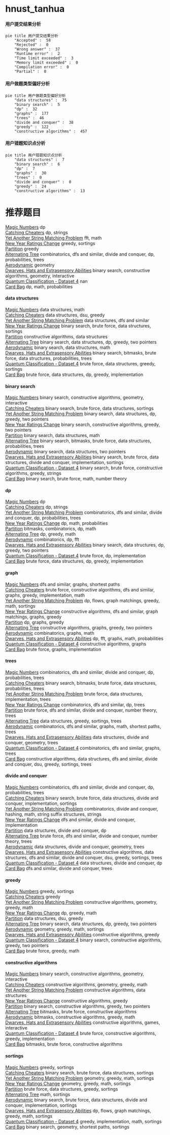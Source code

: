 # hnust_tanhua
<!-- tabs:start -->
#### **用户提交结果分析**

```mermaid
pie title 用户提交结果分析
    "Accepted" :  58
    "Rejected" :  0
    "Wrong answer" :  37
    "Runtime error" :  2
    "Time limit exceeded" :  3
    "Memory limit exceeded" :  0
    "Compilation error" :  0
    "Partial" :  0
```
#### **用户做题类型偏好分析**

```mermaid
pie title 用户做题类型偏好分析
    "data structures" :  75
    "binary search" :  5
    "dp" :  32
    "graphs" :  177
    "trees" :  46
    "divide and conquer" :  38
    "greedy" :  122
    "constructive algorithms" :  457
```
#### **用户错题知识点分析**

```mermaid
pie title 用户错题知识点分析
    "data structures" :  7
    "binary search" :  6
    "dp" :  7
    "graphs" :  30
    "trees" :  0
    "divide and conquer" :  0
    "greedy" :  24
    "constructive algorithms" :  13
```
<!-- tabs:end -->
# 推荐题目
[Magic Numbers](http://codeforces.com/problemset/problem/628/D)		dp		  
[Catching Cheaters](https://codeforces.com/contest/1447/problem/D)		dp,
                        strings		  
[Yet Another String Matching Problem](http://codeforces.com/problemset/problem/954/I)		fft,
                        math		  
[New Year Ratings Change](http://codeforces.com/problemset/problem/379/C)		greedy,
                        sortings		  
[Partition](http://codeforces.com/problemset/problem/946/A)		greedy		  
[Alternating Tree](http://codeforces.com/problemset/problem/960/E)		combinatorics,
                        dfs and similar,
                        divide and conquer,
                        dp,
                        probabilities,
                        trees		  
[Aerodynamic](https://codeforces.com/contest/1300/problem/D)		geometry		  
[Dwarves, Hats and Extrasensory Abilities](https://codeforces.com/contest/1064/problem/E)		binary search,
                        constructive algorithms,
                        geometry,
                        interactive		  
[Quantum Classification - Dataset 4](http://codeforces.com/problemset/problem/1357/D2)		nan		  
[Card Bag](http://codeforces.com/problemset/problem/1156/F)		dp,
                        math,
                        probabilities		  
<!-- tabs:start -->
#### **data structures**
[Magic Numbers](http://codeforces.com/problemset/problem/316/E2)		data structures,
                        math		  
[Catching Cheaters](http://codeforces.com/problemset/problem/1051/G)		data structures,
                        dsu,
                        greedy		  
[Yet Another String Matching Problem](http://codeforces.com/problemset/problem/605/D)		data structures,
                        dfs and similar		  
[New Year Ratings Change](http://codeforces.com/problemset/problem/1198/B)		binary search,
                        brute force,
                        data structures,
                        sortings		  
[Partition](http://codeforces.com/problemset/problem/1329/D)		constructive algorithms,
                        data structures		  
[Alternating Tree](http://codeforces.com/problemset/problem/1492/C)		binary search,
                        data structures,
                        dp,
                        greedy,
                        two pointers		  
[Aerodynamic](http://codeforces.com/problemset/problem/1490/G)		binary search,
                        data structures,
                        math		  
[Dwarves, Hats and Extrasensory Abilities](http://codeforces.com/problemset/problem/1479/D)		binary search,
                        bitmasks,
                        brute force,
                        data structures,
                        probabilities,
                        trees		  
[Quantum Classification - Dataset 4](http://codeforces.com/problemset/problem/1497/A)		brute force,
                        data structures,
                        greedy,
                        sortings		  
[Card Bag](http://codeforces.com/problemset/problem/1491/C)		brute force,
                        data structures,
                        dp,
                        greedy,
                        implementation		  
#### **binary search**
[Magic Numbers](https://codeforces.com/contest/1064/problem/E)		binary search,
                        constructive algorithms,
                        geometry,
                        interactive		  
[Catching Cheaters](http://codeforces.com/problemset/problem/1198/B)		binary search,
                        brute force,
                        data structures,
                        sortings		  
[Yet Another String Matching Problem](http://codeforces.com/problemset/problem/1492/C)		binary search,
                        data structures,
                        dp,
                        greedy,
                        two pointers		  
[New Year Ratings Change](http://codeforces.com/problemset/problem/1463/D)		binary search,
                        constructive algorithms,
                        greedy,
                        two pointers		  
[Partition](http://codeforces.com/problemset/problem/1490/G)		binary search,
                        data structures,
                        math		  
[Alternating Tree](http://codeforces.com/problemset/problem/1479/D)		binary search,
                        bitmasks,
                        brute force,
                        data structures,
                        probabilities,
                        trees		  
[Aerodynamic](http://codeforces.com/problemset/problem/1436/E)		binary search,
                        data structures,
                        two pointers		  
[Dwarves, Hats and Extrasensory Abilities](http://codeforces.com/problemset/problem/1461/D)		binary search,
                        brute force,
                        data structures,
                        divide and conquer,
                        implementation,
                        sortings		  
[Quantum Classification - Dataset 4](http://codeforces.com/problemset/problem/1493/C)		binary search,
                        brute force,
                        constructive algorithms,
                        greedy,
                        strings		  
[Card Bag](http://codeforces.com/problemset/problem/1487/D)		binary search,
                        brute force,
                        math,
                        number theory		  
#### **dp**
[Magic Numbers](http://codeforces.com/problemset/problem/628/D)		dp		  
[Catching Cheaters](https://codeforces.com/contest/1447/problem/D)		dp,
                        strings		  
[Yet Another String Matching Problem](http://codeforces.com/problemset/problem/960/E)		combinatorics,
                        dfs and similar,
                        divide and conquer,
                        dp,
                        probabilities,
                        trees		  
[New Year Ratings Change](http://codeforces.com/problemset/problem/1156/F)		dp,
                        math,
                        probabilities		  
[Partition](http://codeforces.com/problemset/problem/895/C)		bitmasks,
                        combinatorics,
                        dp,
                        math		  
[Alternating Tree](http://codeforces.com/problemset/problem/603/A)		dp,
                        greedy,
                        math		  
[Aerodynamic](http://codeforces.com/problemset/problem/1439/D)		combinatorics,
                        dp,
                        fft		  
[Dwarves, Hats and Extrasensory Abilities](http://codeforces.com/problemset/problem/1492/C)		binary search,
                        data structures,
                        dp,
                        greedy,
                        two pointers		  
[Quantum Classification - Dataset 4](https://codeforces.com/contest/1457/problem/C)		brute force,
                        dp,
                        implementation		  
[Card Bag](http://codeforces.com/problemset/problem/1491/C)		brute force,
                        data structures,
                        dp,
                        greedy,
                        implementation		  
#### **graph**
[Magic Numbers](http://codeforces.com/problemset/problem/1067/B)		dfs and similar,
                        graphs,
                        shortest paths		  
[Catching Cheaters](http://codeforces.com/problemset/problem/1487/C)		brute force,
                        constructive algorithms,
                        dfs and similar,
                        graphs,
                        greedy,
                        implementation,
                        math		  
[Yet Another String Matching Problem](http://codeforces.com/problemset/problem/1437/C)		dp,
                        flows,
                        graph matchings,
                        greedy,
                        math,
                        sortings		  
[New Year Ratings Change](http://codeforces.com/problemset/problem/1470/D)		constructive algorithms,
                        dfs and similar,
                        graph matchings,
                        graphs,
                        greedy		  
[Partition](http://codeforces.com/problemset/problem/1476/C)		dp,
                        graphs,
                        greedy		  
[Alternating Tree](http://codeforces.com/problemset/problem/1304/D)		constructive algorithms,
                        graphs,
                        greedy,
                        two pointers		  
[Aerodynamic](http://codeforces.com/problemset/problem/1475/C)		combinatorics,
                        graphs,
                        math		  
[Dwarves, Hats and Extrasensory Abilities](http://codeforces.com/problemset/problem/553/E)		dp,
                        fft,
                        graphs,
                        math,
                        probabilities		  
[Quantum Classification - Dataset 4](http://codeforces.com/problemset/problem/1495/C)		constructive algorithms,
                        graphs		  
[Card Bag](http://codeforces.com/problemset/problem/1510/K)		brute force,
                        graphs,
                        implementation		  
#### **trees**
[Magic Numbers](http://codeforces.com/problemset/problem/960/E)		combinatorics,
                        dfs and similar,
                        divide and conquer,
                        dp,
                        probabilities,
                        trees		  
[Catching Cheaters](http://codeforces.com/problemset/problem/1479/D)		binary search,
                        bitmasks,
                        brute force,
                        data structures,
                        probabilities,
                        trees		  
[Yet Another String Matching Problem](http://codeforces.com/problemset/problem/1511/C)		brute force,
                        data structures,
                        implementation,
                        trees		  
[New Year Ratings Change](http://codeforces.com/problemset/problem/1499/F)		combinatorics,
                        dfs and similar,
                        dp,
                        trees		  
[Partition](http://codeforces.com/problemset/problem/1491/E)		brute force,
                        dfs and similar,
                        divide and conquer,
                        number theory,
                        trees		  
[Alternating Tree](http://codeforces.com/problemset/problem/1466/D)		data structures,
                        greedy,
                        sortings,
                        trees		  
[Aerodynamic](http://codeforces.com/problemset/problem/1495/D)		combinatorics,
                        dfs and similar,
                        graphs,
                        math,
                        shortest paths,
                        trees		  
[Dwarves, Hats and Extrasensory Abilities](http://codeforces.com/problemset/problem/1303/G)		data structures,
                        divide and conquer,
                        geometry,
                        trees		  
[Quantum Classification - Dataset 4](http://codeforces.com/problemset/problem/1454/E)		combinatorics,
                        dfs and similar,
                        graphs,
                        trees		  
[Card Bag](http://codeforces.com/problemset/problem/1494/D)		constructive algorithms,
                        data structures,
                        dfs and similar,
                        divide and conquer,
                        dsu,
                        greedy,
                        sortings,
                        trees		  
#### **divide and conquer**
[Magic Numbers](http://codeforces.com/problemset/problem/960/E)		combinatorics,
                        dfs and similar,
                        divide and conquer,
                        dp,
                        probabilities,
                        trees		  
[Catching Cheaters](http://codeforces.com/problemset/problem/1461/D)		binary search,
                        brute force,
                        data structures,
                        divide and conquer,
                        implementation,
                        sortings		  
[Yet Another String Matching Problem](http://codeforces.com/problemset/problem/1466/G)		combinatorics,
                        divide and conquer,
                        hashing,
                        math,
                        string suffix structures,
                        strings		  
[New Year Ratings Change](http://codeforces.com/problemset/problem/1490/D)		dfs and similar,
                        divide and conquer,
                        implementation		  
[Partition](https://codeforces.com/contest/1483/problem/C)		data structures,
                        divide and conquer,
                        dp		  
[Alternating Tree](http://codeforces.com/problemset/problem/1491/E)		brute force,
                        dfs and similar,
                        divide and conquer,
                        number theory,
                        trees		  
[Aerodynamic](http://codeforces.com/problemset/problem/1303/G)		data structures,
                        divide and conquer,
                        geometry,
                        trees		  
[Dwarves, Hats and Extrasensory Abilities](http://codeforces.com/problemset/problem/1494/D)		constructive algorithms,
                        data structures,
                        dfs and similar,
                        divide and conquer,
                        dsu,
                        greedy,
                        sortings,
                        trees		  
[Quantum Classification - Dataset 4](http://codeforces.com/problemset/problem/1482/E)		data structures,
                        divide and conquer,
                        dp		  
[Card Bag](http://codeforces.com/problemset/problem/566/C)		dfs and similar,
                        divide and conquer,
                        trees		  
#### **greedy**
[Magic Numbers](http://codeforces.com/problemset/problem/379/C)		greedy,
                        sortings		  
[Catching Cheaters](http://codeforces.com/problemset/problem/946/A)		greedy		  
[Yet Another String Matching Problem](http://codeforces.com/problemset/problem/1158/D)		constructive algorithms,
                        geometry,
                        greedy,
                        math		  
[New Year Ratings Change](http://codeforces.com/problemset/problem/603/A)		dp,
                        greedy,
                        math		  
[Partition](http://codeforces.com/problemset/problem/1051/G)		data structures,
                        dsu,
                        greedy		  
[Alternating Tree](http://codeforces.com/problemset/problem/1492/C)		binary search,
                        data structures,
                        dp,
                        greedy,
                        two pointers		  
[Aerodynamic](https://codeforces.com/contest/1496/problem/C)		geometry,
                        greedy,
                        math,
                        sortings		  
[Dwarves, Hats and Extrasensory Abilities](http://codeforces.com/problemset/problem/1493/A)		constructive algorithms,
                        greedy		  
[Quantum Classification - Dataset 4](http://codeforces.com/problemset/problem/1463/D)		binary search,
                        constructive algorithms,
                        greedy,
                        two pointers		  
[Card Bag](http://codeforces.com/problemset/problem/1462/C)		brute force,
                        greedy,
                        math		  
#### **constructive algorithms**
[Magic Numbers](https://codeforces.com/contest/1064/problem/E)		binary search,
                        constructive algorithms,
                        geometry,
                        interactive		  
[Catching Cheaters](http://codeforces.com/problemset/problem/1158/D)		constructive algorithms,
                        geometry,
                        greedy,
                        math		  
[Yet Another String Matching Problem](http://codeforces.com/problemset/problem/1329/D)		constructive algorithms,
                        data structures		  
[New Year Ratings Change](http://codeforces.com/problemset/problem/1493/A)		constructive algorithms,
                        greedy		  
[Partition](http://codeforces.com/problemset/problem/1463/D)		binary search,
                        constructive algorithms,
                        greedy,
                        two pointers		  
[Alternating Tree](https://codeforces.com/contest/1456/problem/B)		bitmasks,
                        brute force,
                        constructive algorithms		  
[Aerodynamic](http://codeforces.com/problemset/problem/1492/D)		bitmasks,
                        constructive algorithms,
                        greedy,
                        math		  
[Dwarves, Hats and Extrasensory Abilities](https://codeforces.com/contest/1504/problem/D)		constructive algorithms,
                        games,
                        interactive		  
[Quantum Classification - Dataset 4](https://codeforces.com/contest/1483/problem/A)		brute force,
                        constructive algorithms,
                        greedy,
                        implementation		  
[Card Bag](https://codeforces.com/contest/1457/problem/D)		bitmasks,
                        brute force,
                        constructive algorithms		  
#### **sortings**
[Magic Numbers](http://codeforces.com/problemset/problem/379/C)		greedy,
                        sortings		  
[Catching Cheaters](http://codeforces.com/problemset/problem/1198/B)		binary search,
                        brute force,
                        data structures,
                        sortings		  
[Yet Another String Matching Problem](https://codeforces.com/contest/1496/problem/C)		geometry,
                        greedy,
                        math,
                        sortings		  
[New Year Ratings Change](http://codeforces.com/problemset/problem/1495/A)		geometry,
                        greedy,
                        math,
                        sortings		  
[Partition](http://codeforces.com/problemset/problem/1497/A)		brute force,
                        data structures,
                        greedy,
                        sortings		  
[Alternating Tree](http://codeforces.com/problemset/problem/1427/A)		math,
                        sortings		  
[Aerodynamic](http://codeforces.com/problemset/problem/1461/D)		binary search,
                        brute force,
                        data structures,
                        divide and conquer,
                        implementation,
                        sortings		  
[Dwarves, Hats and Extrasensory Abilities](http://codeforces.com/problemset/problem/1437/C)		dp,
                        flows,
                        graph matchings,
                        greedy,
                        math,
                        sortings		  
[Quantum Classification - Dataset 4](http://codeforces.com/problemset/problem/1473/A)		greedy,
                        implementation,
                        math,
                        sortings		  
[Card Bag](http://codeforces.com/problemset/problem/1486/B)		binary search,
                        geometry,
                        shortest paths,
                        sortings		  
<!-- tabs:end -->
